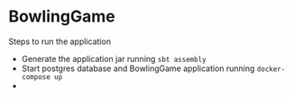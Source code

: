 # BowlingGame

Steps to run the application

- Generate the application jar running `sbt assembly`
- Start postgres database and BowlingGame application running `docker-compose up`
- 


